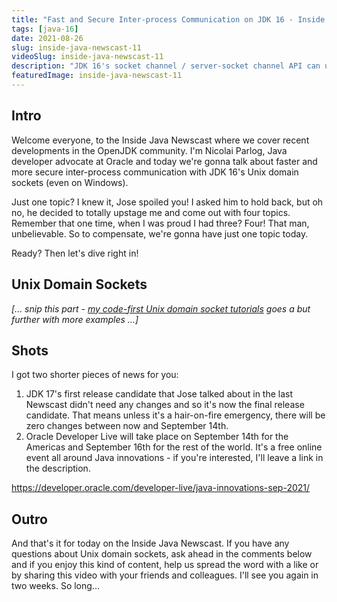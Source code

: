 ```yaml
---
title: "Fast and Secure Inter-process Communication on JDK 16 - Inside Java Newscast #11"
tags: [java-16]
date: 2021-08-26
slug: inside-java-newscast-11
videoSlug: inside-java-newscast-11
description: "JDK 16's socket channel / server-socket channel API can use Unix domain sockets for faster and more secure inter-process communication on the same host - also: JDK 17 final release candidate and Oracle Developer Live"
featuredImage: inside-java-newscast-11
---
```


## Intro

Welcome everyone, to the Inside Java Newscast where we cover recent developments in the OpenJDK community.
I'm Nicolai Parlog, Java developer advocate at Oracle and today we're gonna talk about faster and more secure inter-process communication with JDK 16's Unix domain sockets (even on Windows).

Just one topic?
I knew it, Jose spoiled you!
I asked him to hold back, but oh no, he decided to totally upstage me and come out with four topics.
Remember that one time, when I was proud I had three?
Four!
That man, unbelievable.
So to compensate, we're gonna have just one topic today.

Ready?
Then let's dive right in!

## Unix Domain Sockets

_[... snip this part - [my code-first Unix domain socket tutorials](java-unix-domain-sockets) goes a but further with more examples ...]_

<!--

Java's socket channel API provides blocking and multiplexed non-blocking access to sockets, which you can use to communicate between two services.
This used to be limited to TCP/IP sockets, but since Java 16 it's also possible to access Unix domain sockets.
(No, not like that.)
Unix domain sockets are addressed by filesystem path names, which comes with a few advantages and a considerable limitation - more on that later.
They are supported on Unix based operating system (like Linux and MacOS) and - despite their name - since Windows 10 and Windows Server 2019.

Let's have a look!

### Connecting Client and Server

As mentioned, Unix domain sockets are based on path names, so the first thing we need is a `Path` instance.
Twice actually, once on the server once on the client, both pointing to the same name.
We we can then use the path to create instances of `UnixDomainSocketAddress`.

The next step is to prepare a `ServerSocketChannel` on that address.
For that we call the static factory method `open` with the new enum value `StandardProtocolFamily.UNIX`.
Then we can bind the server channel to the address and start accepting incoming connections.

On the client, we need a `SocketChannel` (note, not `ServerSocketChannel`, just `SocketChannel`).
It also has a static factory method `open` that we pass the same `UNIX` protocol enum to.
Then we connect it to the address.

```java
// server and client
var socketFile = Path
	.of(System.getProperty("user.home"))
	.resolve("server.socket");
var address = UnixDomainSocketAddress
	.of(socketFile);

// server
var server = ServerSocketChannel
	.open(StandardProtocolFamily.UNIX);
server.bind(address);
SocketChannel channel = server.accept();

// client
var client = SocketChannel
	.open(StandardProtocolFamily.UNIX);
client.connect(address);
```

The two classes `SocketChannel` and `ServerSocketChannel` have existed since Java 4 and what kind of socket they use to connect makes no difference in how messages are passed between them and so message passing across Unix domain sockets works the same as with TCP/IP.
That means it's a bunch of low-level input/output stream or even byte buffer fiddling that I'm gonna spare you here.

### Versus TCP/IP

Compared to TCP/IP connections, Unix domain sockets have the considerable limitation that they only work on the same host because client and server need access to the same file system path.
Note that this does not prevent communication between containers on the same system as long as you create the sockets on a shared volume.

If you are on the same host, though, you get a number of advantages over TCP/IP loopback:

1. Because Unix domain sockets can only be accessed from the same system, opening them instead of a TCP/IP socket has no risk of accepting remote connections.
2. Access control is applied with file-based mechanisms, which are detailed, well understood, and enforced by the operating system.
3. Unix domain sockets have faster setup times and higher data throughput than TCP/IP loopback connections.

So if you're doing inter-process communication on the same host, maybe between Java code and some native app, I highly recommend to check out Unix domain sockets for more throughput and security.
-->


## Shots

I got two shorter pieces of news for you:

1. JDK 17's first release candidate that Jose talked about in the last Newscast didn't need any changes and so it's now the final release candidate.
   That means unless it's a hair-on-fire emergency, there will be zero changes between now and September 14th.
2. Oracle Developer Live will take place on September 14th for the Americas and September 16th for the rest of the world.
   It's a free online event all around Java innovations - if you're interested, I'll leave a link in the description.

https://developer.oracle.com/developer-live/java-innovations-sep-2021/


## Outro

And that's it for today on the Inside Java Newscast.
If you have any questions about Unix domain sockets, ask ahead in the comments below and if you enjoy this kind of content, help us spread the word with a like or by sharing this video with your friends and colleagues.
I'll see you again in two weeks.
So long...
